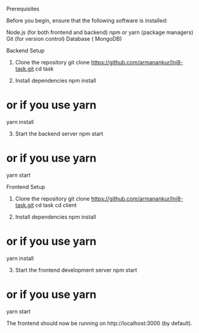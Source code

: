 Prerequisites

Before you begin, ensure that the following software is installed:

Node.js (for both frontend and backend)
npm or yarn (package managers)
Git (for version control)
Database ( MongoDB)

Backend Setup

1. Clone the repository
git clone https://github.com/armanankur/Ini8-task.git
cd task

2. Install dependencies
npm install
# or if you use yarn
yarn install

3. Start the backend server
npm start
# or if you use yarn
yarn start


Frontend Setup

1. Clone the repository
git clone https://github.com/armanankur/Ini8-task.git
cd task
cd client

2. Install dependencies
npm install
# or if you use yarn
yarn install

3. Start the frontend development server
npm start
# or if you use yarn
yarn start

The frontend should now be running on http://localhost:3000 (by default).